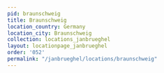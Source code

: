 ```yaml
---
pid: braunschweig
title: Braunschweig
location_country: Germany
location_city: Braunschweig
collection: locations_janbrueghel
layout: locationpage_janbrueghel
order: '052'
permalink: "/janbrueghel/locations/braunschweig"
---
```

